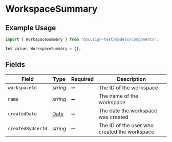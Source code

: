 # WorkspaceSummary

## Example Usage

```typescript
import { WorkspaceSummary } from "docusign-test/models/components";

let value: WorkspaceSummary = {};
```

## Fields

| Field                                                                                         | Type                                                                                          | Required                                                                                      | Description                                                                                   |
| --------------------------------------------------------------------------------------------- | --------------------------------------------------------------------------------------------- | --------------------------------------------------------------------------------------------- | --------------------------------------------------------------------------------------------- |
| `workspaceId`                                                                                 | *string*                                                                                      | :heavy_minus_sign:                                                                            | The ID of the workspace                                                                       |
| `name`                                                                                        | *string*                                                                                      | :heavy_minus_sign:                                                                            | The name of the workspace                                                                     |
| `createdDate`                                                                                 | [Date](https://developer.mozilla.org/en-US/docs/Web/JavaScript/Reference/Global_Objects/Date) | :heavy_minus_sign:                                                                            | The date the workspace was created                                                            |
| `createdByUserId`                                                                             | *string*                                                                                      | :heavy_minus_sign:                                                                            | The ID of the user who created the workspace                                                  |